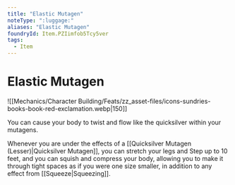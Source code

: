 ```yaml
---
title: "Elastic Mutagen"
noteType: ":luggage:"
aliases: "Elastic Mutagen"
foundryId: Item.PZIimfob5Tcy5ver
tags:
  - Item
---
```


# Elastic Mutagen
![[Mechanics/Character Building/Feats/zz_asset-files/icons-sundries-books-book-red-exclamation.webp|150]]

You can cause your body to twist and flow like the quicksilver within your mutagens.

Whenever you are under the effects of a [[Quicksilver Mutagen (Lesser)|Quicksilver Mutagen]], you can stretch your legs and Step up to 10 feet, and you can squish and compress your body, allowing you to make it through tight spaces as if you were one size smaller, in addition to any effect from [[Squeeze|Squeezing]].
